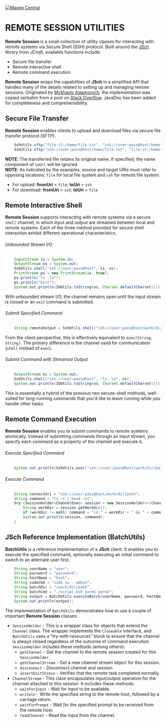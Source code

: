 [![Maven Central](https://maven-badges.herokuapp.com/maven-central/com.github.nordstrom.tools/remote-session/badge.svg)](https://maven-badges.herokuapp.com/maven-central/com.github.nordstrom.tools/remote-session)

# REMOTE SESSION UTILITIES

**Remote Session** is a small collection of utility classes for interacting with remote systems via Secure Shell (SSH) protocol. Built around the [JSch](http://www.jcraft.com/jsch/) library from _JCraft_, available functions include:

* Secure file transfer
* Remote interactive shell
* Remote command execution

**Remote Session** wraps the capabilities of **JSch** in a simplified API that handles many of the details related to setting up and managing remote sessions. Originated by [Mykhaylo Adamovych](http://stackoverflow.com/users/448078/mykhaylo-adamovych), the implementation was copied verbatim from a post on [Stack Overflow](http://stackoverflow.com/questions/2405885/run-a-command-over-ssh-with-jsch). JavaDoc has been added for completeness and comprehensibility.

## Secure File Transfer

**Remote Session** enables clients to upload and download files via secure file transfer protocol (SFTP).

```java
    SshUtils.sftp("file:/C:/home/file.txt", "ssh://user:pass@host/home");
    SshUtils.sftp("ssh://user:pass@host/home/file.txt", "file:/C:/home");
```

**NOTE**: The transferred file retains its original name. If specified, the name component of `toUrl` will be ignored.  
**NOTE**: As indicated by the examples, source and target URIs must refer to opposing locations: `file` for local file system and `ssh` for remote file system.

* For upload: **fromUri** = `file`; **toUri** = `ssh`
* For download: **fromUri** = `ssh`; **toUri** = `file`

## Remote Interactive Shell

**Remote Session** supports interacting with remote systems via a secure `shell` channel, in which input and output are streamed between local and remote systems. Each of the three method provided for secure shell interaction exhibit different operational characteristics.

###### Unbounded Stream I/O
```java
    InputStream is = System.in;
    OutputStream os = System.out;
    SshUtils.shell("ssh://user:pass@host", is, os);
    PrintStream ps = new PrintStream(is, true);
    ps.println("ls -la");
    ps.println("exit");
    System.out.println(IOUtils.toString(os, Charset.defaultCharset()));
```

With unbounded stream I/O, the channel remains open until the input stream is closed or an `exit` command is submitted.

###### Submit Specified Command
```java
    String remoteOutput = SshUtils.shell("ssh://user:pass@host/work/dir/path", "ls");
```

From the client perspective, this is effectively equivalent to `exec(String, String)`. The primary difference is the channel used for communication (`shell` instead of `exec`).

###### Submit Command with Streamed Output
```java
    OutputStream os = System.out;
    SshUtils.shell("ssh://user:pass@host", "ls -la", os);
    System.out.println(IOUtils.toString(os, Charset.defaultCharset()));
```

This is essentially a hybrid of the previous two secure-shell methods, well-suited for long-running commands that you'd like to leave running while you handle other tasks.

## Remote Command Execution

**Remote Session** enables you to submit commands to remote systems atomically. Instead of submitting commands through an input stream, you specify each command as a property of the channel and execute it.

###### Execute Specified Command
```java
    System.out.println(SshUtils.exec("ssh://user:pass@host/work/dir/path", "ls -t | head -n1"));
```

###### Execute Command 
```java
    String connectUri = "ssh://user:pass@host/work/dir/path";
    String command = "ls -t | head -n1";
    try (SessionHolder<ChannelExec> session = new SessionHolder<>(ChannelType.EXEC, URI.create(connectUri))) {
        String workDir = session.getWorkDir();
        if (workDir != null) command = "cd " + workDir + " && " + command;
        System.out.println(session, command);
    }
```

## JSch Reference Implementation (BatchUtils)

**BatchUtils** is a reference implementation of a **JSch** client. It enables you to execute the specified command, optionally executing an initial command to switch to an alternate user first.

```java
    String userName = "user";
    String password = "password";
    String hostName = "host";
    String sudoCmd = "sudo su - admin";
    String batchDir = "/work/dir/path";
    String batchCmd = "./script.ksh parm1 parm2";
    String output = BatchUtils.executeBatch(userName, password, hostName, sudoCmd, batchDir, batchCmd);
    System.out.println(output);
```

The implementation of `BatchUtils` demonstrates how to use a couple of important **Remote Session** classes:
* `SessionHolder` - This is a wrapper class for objects that extend the `Channel` class. The wrapper implements the `Closeable` interface, and `BatchUtils` uses a "try-with-resources" block to ensure that the channel is always closed regardless of the outcome of command execution. `SessionHolder` includes these methods (among others):
  * `getChannel` - Get the channel to the remote session created for this `SessionHolder`.
  * `getChannelStream` - Get a new channel stream object for this session.
  * `disconnect` - Disconnect channel and session.
  * `assertExitStatus` - Verifies that the remote task completed normally.
* `ChannelStream` - This class encapsulates input/output operation for the channel attached to this session. It includes these methods:
  * `waitForInput` - Wait for input to be available.
  * `writeln` - Write the specified string to the remote host, followed by a carriage return.
  * `waitForPrompt` - Wait for the specified prompt to be received from the remote host.
  * `readChannel` - Read the input from the channel.
  
